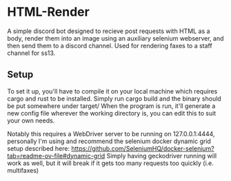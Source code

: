 # HTML-Render
A simple discord bot designed to recieve post requests with HTML as a body, render them into an image using an auxiliary selenium webserver, and then send them to a discord channel. Used for rendering faxes to a staff channel for ss13.

## Setup
To set it up, you'll have to compile it on your local machine which requires cargo and rust to be installed. Simply run cargo build and the binary should be put somewhere under target/
When the program is run, it'll generate a new config file wherever the working directory is, you can edit this to suit your own needs.

Notably this requires a WebDriver server to be running on 127.0.0.1:4444, personally I'm using and recommend the selenium docker dynamic grid setup described here: https://github.com/SeleniumHQ/docker-selenium?tab=readme-ov-file#dynamic-grid
Simply having geckodriver running will work as well, but it will break if it gets too many requests too quickly (i.e. multifaxes)
